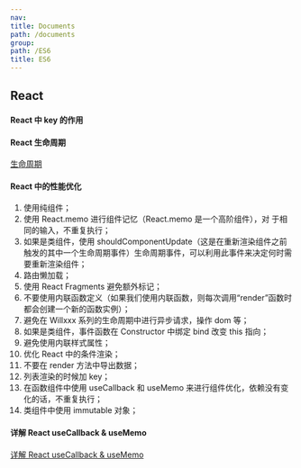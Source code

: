 ```yaml
---
nav:
title: Documents
path: /documents
group:
path: /ES6
title: ES6
---
```


## React

#### React 中 key 的作用

#### React 生命周期

[生命周期](https://juejin.cn/post/6844904021233238024#heading-3)

#### React 中的性能优化

1. 使用纯组件；
2. 使用 React.memo 进行组件记忆（React.memo 是一个高阶组件），对 于相同的输入，不重复执行；
3. 如果是类组件，使用 shouldComponentUpdate（这是在重新渲染组件之前触发的其中一个生命周期事件）生命周期事件，可以利用此事件来决定何时需要重新渲染组件；
4. 路由懒加载；
5. 使用 React Fragments 避免额外标记；
6. 不要使用内联函数定义（如果我们使用内联函数，则每次调用“render”函数时都会创建一个新的函数实例）；
7. 避免在 Willxxx 系列的生命周期中进行异步请求，操作 dom 等；
8. 如果是类组件，事件函数在 Constructor 中绑定 bind 改变 this 指向；
9. 避免使用内联样式属性；
10. 优化 React 中的条件渲染；
11. 不要在 render 方法中导出数据；
12. 列表渲染的时候加 key；
13. 在函数组件中使用 useCallback 和 useMemo 来进行组件优化，依赖没有变化的话，不重复执行；
14. 类组件中使用 immutable 对象；

#### 详解 React useCallback & useMemo

[详解 React useCallback & useMemo](https://juejin.cn/post/6844904101445124110)
